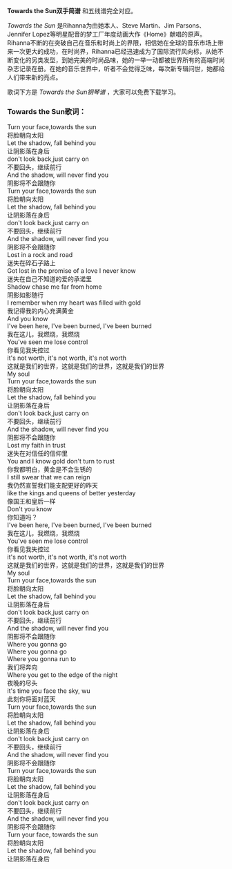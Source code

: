 

**Towards the Sun双手简谱** 和五线谱完全对应。

_Towards the Sun_ 是Rihanna为由她本人、Steve Martin、Jim Parsons、Jennifer
Lopez等明星配音的梦工厂年度动画大作《Home》献唱的原声。Rihanna不断的在突破自己在音乐和时尚上的界限，相信她在全球的音乐市场上带来一次更大的成功，在时尚界，Rihanna已经迅速成为了国际流行风向标，从她不断变化的另类发型，到她完美的时尚品味，她的一举一动都被世界所有的高端时尚杂志记录在册。在她的音乐世界中，听者不会觉得乏味，每次新专辑问世，她都给人们带来新的亮点。

歌词下方是 _Towards the Sun钢琴谱_ ，大家可以免费下载学习。

### Towards the Sun歌词：

Turn your face,towards the sun  
将脸朝向太阳  
Let the shadow, fall behind you  
让阴影落在身后  
don't look back,just carry on  
不要回头，继续前行  
And the shadow, will never find you  
阴影将不会跟随你  
Turn your face,towards the sun  
将脸朝向太阳  
Let the shadow, fall behind you  
让阴影落在身后  
don't look back,just carry on  
不要回头，继续前行  
And the shadow, will never find you  
阴影将不会跟随你  
Lost in a rock and road  
迷失在碎石子路上  
Got lost in the promise of a love I never know  
迷失在自己不知道的爱的承诺里  
Shadow chase me far from home  
阴影如影随行  
I remember when my heart was filled with gold  
我记得我的内心充满黄金  
And you know  
I've been here, I've been burned, I've been burned  
我在这儿，我燃烧，我燃烧  
You've seen me lose control  
你看见我失控过  
it's not worth, it's not worth, it's not worth  
这就是我们的世界，这就是我们的世界，这就是我们的世界  
My soul  
Turn your face,towards the sun  
将脸朝向太阳  
Let the shadow, fall behind you  
让阴影落在身后  
don't look back,just carry on  
不要回头，继续前行  
And the shadow, will never find you  
阴影将不会跟随你  
Lost my faith in trust  
迷失在对信任的信仰里  
You and I know gold don't turn to rust  
你我都明白，黄金是不会生锈的  
I still swear that we can reign  
我仍然宣誓我们能支配更好的昨天  
like the kings and queens of better yesterday  
像国王和皇后一样  
Don't you know  
你知道吗？  
I've been here, I've been burned, I've been burned  
我在这儿，我燃烧，我燃烧  
You've seen me lose control  
你看见我失控过  
it's not worth, it's not worth, it's not worth  
这就是我们的世界，这就是我们的世界，这就是我们的世界  
My soul  
Turn your face,towards the sun  
将脸朝向太阳  
Let the shadow, fall behind you  
让阴影落在身后  
don't look back,just carry on  
不要回头，继续前行  
And the shadow, will never find you  
阴影将不会跟随你  
Where you gonna go  
Where you gonna go  
Where you gonna run to  
我们将奔向  
Where you get to the edge of the night  
夜晚的尽头  
it's time you face the sky, wu  
此刻你将面对蓝天  
Turn your face,towards the sun  
将脸朝向太阳  
Let the shadow, fall behind you  
让阴影落在身后  
don't look back,just carry on  
不要回头，继续前行  
And the shadow, will never find you  
阴影将不会跟随你  
Turn your face,towards the sun  
将脸朝向太阳  
Let the shadow, fall behind you  
让阴影落在身后  
don't look back,just carry on  
不要回头，继续前行  
And the shadow, will never find you  
阴影将不会跟随你  
Turn your face, towards the sun  
将脸朝向太阳  
Let the shadow, fall behind you  
让阴影落在身后

